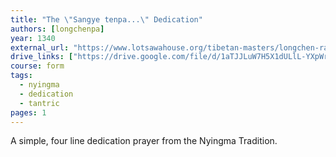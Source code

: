 ```yaml
---
title: "The \"Sangye tenpa...\" Dedication"
authors: [longchenpa]
year: 1340
external_url: "https://www.lotsawahouse.org/tibetan-masters/longchen-rabjam/dedication-sangye-tenpa"
drive_links: ["https://drive.google.com/file/d/1aTJJLuW7H5X1dULlL-YXpWrxqT3zxlrF/view?usp=drivesdk"]
course: form
tags:
  - nyingma
  - dedication
  - tantric
pages: 1
---
```


A simple, four line dedication prayer from the Nyingma Tradition.
